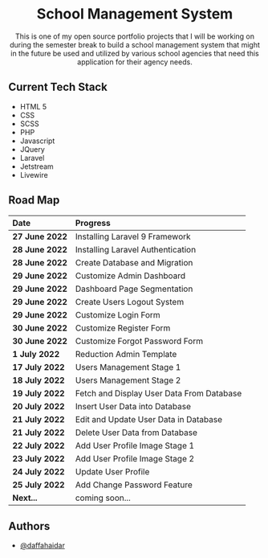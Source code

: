 <h1 align="center">School Management System</h1>

<p align = "center">This is one of my open source portfolio projects that I will be working on during the semester break to build a school management system that might in the future be used and utilized by various school agencies that need this application for their agency needs.</p>

## Current Tech Stack

-   HTML 5
-   CSS
-   SCSS
-   PHP
-   Javascript
-   JQuery
-   Laravel
-   Jetstream
-   Livewire

## Road Map

| Date             | Progress                                  |
| :--------------- | :---------------------------------------- |
| **27 June 2022** | Installing Laravel 9 Framework            |
| **28 June 2022** | Installing Laravel Authentication         |
| **28 June 2022** | Create Database and Migration             |
| **29 June 2022** | Customize Admin Dashboard                 |
| **29 June 2022** | Dashboard Page Segmentation               |
| **29 June 2022** | Create Users Logout System                |
| **29 June 2022** | Customize Login Form                      |
| **30 June 2022** | Customize Register Form                   |
| **30 June 2022** | Customize Forgot Password Form            |
| **1 July 2022**  | Reduction Admin Template                  |
| **17 July 2022** | Users Management Stage 1                  |
| **18 July 2022** | Users Management Stage 2                  |
| **19 July 2022** | Fetch and Display User Data From Database |
| **20 July 2022** | Insert User Data into Database            |
| **21 July 2022** | Edit and Update User Data in Database     |
| **21 July 2022** | Delete User Data from Database            |
| **22 July 2022** | Add User Profile Image Stage 1            |
| **23 July 2022** | Add User Profile Image Stage 2            |
| **24 July 2022** | Update User Profile                       |
| **25 July 2022** | Add Change Password Feature               |
| **Next...**      | coming soon...                            |

## Authors

-   [@daffahaidar](https://www.github.com/daffahaidar)
